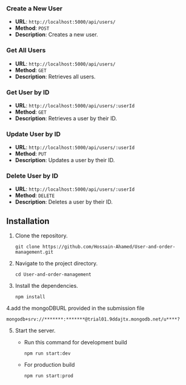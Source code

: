 
### Create a New User

- **URL**: `http://localhost:5000/api/users/`
- **Method**: `POST`
- **Description**: Creates a new user.

### Get All Users

- **URL**: `http://localhost:5000/api/users/`
- **Method**: `GET`
- **Description**: Retrieves all users.

### Get User by ID

- **URL**: `http://localhost:5000/api/users/:userId`
- **Method**: `GET`
- **Description**: Retrieves a user by their ID.


### Update User by ID

- **URL**: `http://localhost:5000/api/users/:userId`
- **Method**: `PUT`
- **Description**: Updates a user by their ID.

### Delete User by ID

- **URL**: `http://localhost:5000/api/users/:userId`
- **Method**: `DELETE`
- **Description**: Deletes a user by their ID.

## Installation

1. Clone the repository.
   ```
   git clone https://github.com/Hossain-Ahamed/User-and-order-management.git
   ```
2. Navigate to the project directory.
   ```
   cd User-and-order-management
   ```
3. Install the dependencies.
   ```
   npm install
   ```
4.add the mongoDBURL provided in the submission file 
   ```
   mongodb+srv://*******:*******@trial01.9ddajtx.mongodb.net/u****?
   ```
5. Start the server.

   - Run this command for development build
   
     ```
     npm run start:dev
     ```
   - For production build

     ```
     npm run start:prod
     ```

 
